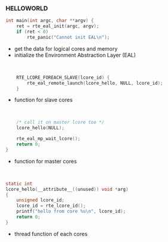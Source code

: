 ### HELLOWORLD

```c
int main(int argc, char **argv) {
	ret = rte_eal_init(argc, argv);
	if (ret < 0)
		rte_panic("Cannot init EAL\n");
```

- get the data for logical cores and memory
- initialize the Environment Abstraction Layer (EAL)

<br>

```c
	RTE_LCORE_FOREACH_SLAVE(lcore_id) {
		rte_eal_remote_launch(lcore_hello, NULL, lcore_id);
	}
```

- function for slave cores

<br>

```c
	/* call it on master lcore too */
	lcore_hello(NULL);

	rte_eal_mp_wait_lcore();
	return 0;
}
```

- function for master cores

<br>

```c
static int
lcore_hello(__attribute__((unused)) void *arg)
{
	unsigned lcore_id;
	lcore_id = rte_lcore_id();
	printf("hello from core %u\n", lcore_id);
	return 0;
}
```

- thread function of each cores
